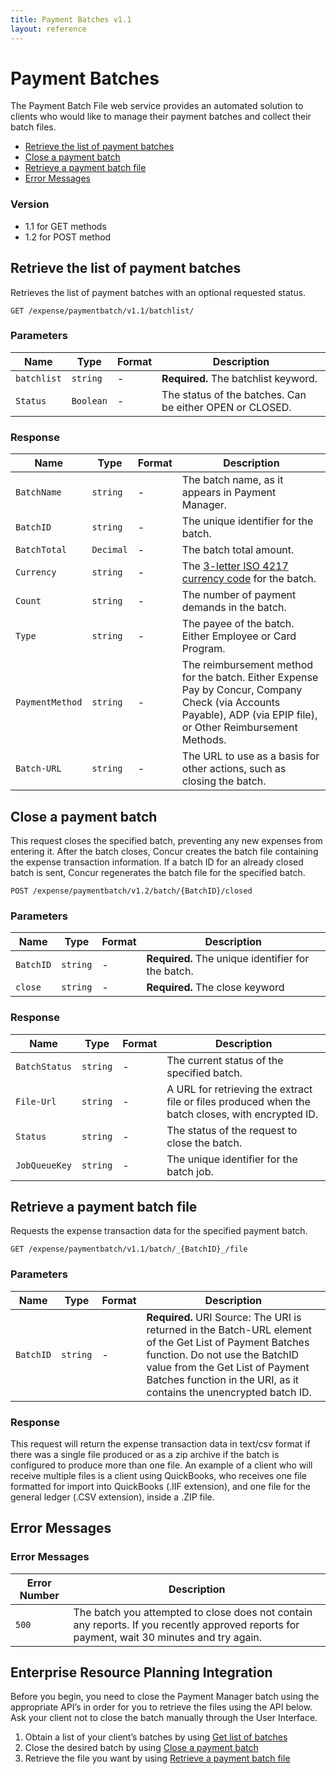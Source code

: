 ```yaml
---
title: Payment Batches v1.1
layout: reference
---
```



# Payment Batches
The Payment Batch File web service provides an automated solution to clients who would like to manage their payment batches and collect their batch files.


* [Retrieve the list of payment batches](#getpaymentbatches)
* [Close a payment batch](#closepaymentbatch)
* [Retrieve a payment batch file](#getbatchfile)
* [Error Messages](#errormessages)

### Version

* 1.1 for GET methods  
* 1.2 for POST method

## <a name="getpaymentbatches"></a>Retrieve the list of payment batches

Retrieves the list of payment batches with an optional requested status.

```
GET /expense/paymentbatch/v1.1/batchlist/
```

### Parameters

Name|Type|Format|Description
---|---|---|---
`batchlist`|`string`|-|**Required.** The batchlist keyword.
`Status`|`Boolean`|-|The status of the batches. Can be either OPEN or CLOSED.

### Response

Name|Type|Format|Description
---|---|---|---
`BatchName`|`string`|-|The batch name, as it appears in Payment Manager.
`BatchID`|`string`|-|The unique identifier for the batch.
`BatchTotal`|`Decimal`|-|The batch total amount.
`Currency`|`string`|-|The [3-letter ISO 4217 currency code](http://en.wikipedia.org/wiki/ISO_4217) for the batch.
`Count`|`string`|-|The number of payment demands in the batch.
`Type`|`string`|-|The payee of the batch. Either Employee or Card Program.
`PaymentMethod`|`string`|-|The reimbursement method for the batch. Either Expense Pay by Concur, Company Check (via Accounts Payable), ADP (via EPIP file), or Other Reimbursement Methods.
`Batch-URL`|`string`|-|The URL to use as a basis for other actions, such as closing the batch.

## <a name="closepaymentbatch"></a>Close a payment batch

This request closes the specified batch, preventing any new expenses from entering it. After the batch closes, Concur creates the batch file containing the expense transaction information. If a batch ID for an already closed batch is sent, Concur regenerates the batch file for the specified batch.

```
POST /expense/paymentbatch/v1.2/batch/{BatchID}/closed
```

### Parameters

Name|Type|Format|Description
---|---|---|---
`BatchID`|`string`|-|**Required.** The unique identifier for the batch.
`close`|`string`|-|**Required.** The close keyword

### Response

Name|Type|Format|Description
---|---|---|---
`BatchStatus`|`string`|-|The current status of the specified batch.
`File-Url`|`string`|-|A URL for retrieving the extract file or files produced when the batch closes, with encrypted ID.
`Status`|`string`|-|The status of the request to close the batch.
`JobQueueKey`|`string`|-|The unique identifier for the batch job.

## <a name="getbatchfile"></a>Retrieve a payment batch file

Requests the expense transaction data for the specified payment batch.

```
GET /expense/paymentbatch/v1.1/batch/_{BatchID}_/file
```

### Parameters

Name|Type|Format|Description
---|---|---|---
`BatchID`|`string`|-|**Required.** URI Source: The URI is returned in the Batch-URL element of the Get List of Payment Batches function. Do not use the BatchID value from the Get List of Payment Batches function in the URI, as it contains the unencrypted batch ID.

### Response

This request will return the expense transaction data in text/csv format if there was a single file produced or as a zip archive if the batch is configured to produce more than one file. An example of a client who will receive multiple files is a client using QuickBooks, who receives one file formatted for import into QuickBooks (.IIF extension), and one file for the general ledger (.CSV extension), inside a .ZIP file.  

## <a name="errormessages"></a>Error Messages

### Error Messages

Error Number|Description
---|---
`500`|The batch you attempted to close does not contain any reports. If you recently approved reports for payment, wait 30 minutes and try again.

## <a name="erp-integration"></a>Enterprise Resource Planning Integration

Before you begin, you need to close the Payment Manager batch using the appropriate API’s in order for you to retrieve the files using the API below. Ask your client not to close the batch manually through the User Interface.

1. Obtain a list of your client’s batches by using [Get list of batches](#getpaymentbatches)
1. Close the desired batch by using [Close a payment batch](#closepaymentbatch)
1. Retrieve the file you want by using [Retrieve a payment batch file](#getbatchfile)
